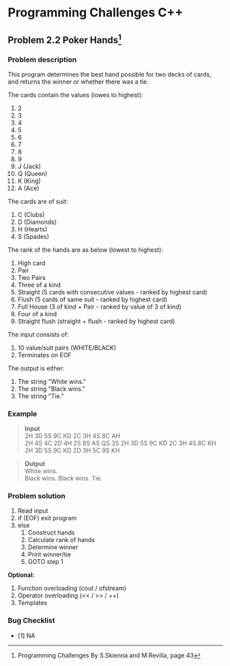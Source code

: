 # Programming Challenges C++
## Problem 2.2 Poker Hands[^1]
### Problem description
This program determines the best hand possible for two decks of cards, and returns the winner or whether there was a tie.

The cards contain the values (lowes to highest):
1. 2                                      
2. 3                                          
3. 4                                       
4. 5                                        
5. 6                                             
6. 7                                              
7. 8                                                  
8. 9                                             
9. J (Jack)                                          
10. Q (Queen)                                          
11. K (King)                                            
12. A (Ace)                                         

The cards are of suit:
1. C (Clubs)
2. D (Diamonds)
3. H (Hearts)
4. S (Spades)                                      

The rank of the hands are as below (lowest to highest):
1. High card 
2. Pair
3. Two Pairs
4. Three of a kind
5. Straight (5 cards with consecutive values - ranked by highest card)
6. Flush (5 cards of same suit - ranked by highest card)
7. Full House (3 of kind + Pair - ranked by value of 3 of kind)
8. Four of a kind
9. Straight flush (straight + flush - ranked by highest card)

The input consists of:
1. 10 value/suit pairs (WHITE/BLACK)
2. Terminates on EOF


The output is either:
1. The string "White wins."
2. The string "Black wins."
3. The string "Tie."


### Example 
>**Input**                                                                 
>2H 3D 5S 9C KD 2C 3H 4S 8C AH                                                
>2H 4S 4C 2D 4H 2S 8S AS QS 3S
>2H 3D 5S 9C KD 2C 3H 4S 8C KH                                              
>2H 3D 5S 9C KD 2D 3H 5C 9S KH                                                                                                                       

>**Output**                                         
>White wins.                                       
>Black wins.
>Black wins.
>Tie.                                                


### Problem solution
1. Read input
2. if (EOF) exit program
3. else
   1. Construct hands
   2. Calculate rank of hands
   3. Determine winner
   4. Print winner/tie
   5. GOTO step 1


**Optional:**
1. Function overloading (cout / ofstream)
2. Operator overloading (<< / >> / ++)
3. Templates


### Bug Checklist
- [1] NA

[^1]: Programming Challenges By S.Skienna and M.Revilla, page 43